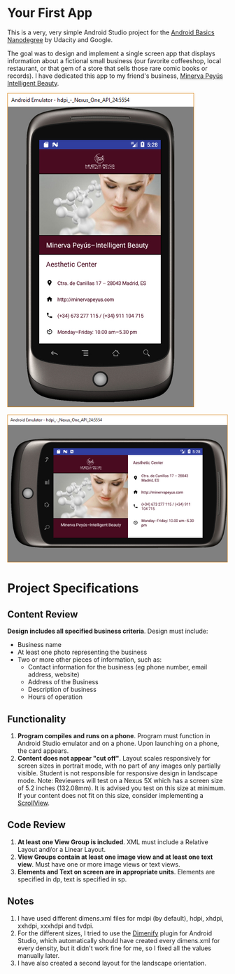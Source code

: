 # Your First App

This is a very, very simple Android Studio project for the [Android Basics Nanodegree](https://www.udacity.com/course/android-basics-nanodegree-by-google--nd803) by Udacity and Google.

The goal was to design and implement a single screen app that displays information about a fictional small business (our favorite coffeeshop, local restaurant, or that gem of a store that sells those rare comic books or records). I have dedicated this app to my friend's business, [Minerva Peyús Intelligent Beauty](http://minervapeyus.com/).

![Portrait orientation](https://github.com/dburgosp/SingleScreenApp/blob/master/portrait-img.jpg?raw=true)

![Landscape orientation](https://github.com/dburgosp/SingleScreenApp/blob/master/landscape-img.jpg?raw=true)

# Project Specifications

## Content Review
**Design includes all specified business criteria**. Design must include:

* Business name
* At least one photo representing the business
* Two or more other pieces of information, such as:
  * Contact information for the business (eg phone number, email address, website)
  * Address of the Business
  * Description of business
  * Hours of operation
 
## Functionality
1. **Program compiles and runs on a phone**. Program must function in Android Studio emulator and on a phone. Upon launching on a phone, the card appears.
2. **Content does not appear "cut off"**. Layout scales responsively for screen sizes in portrait mode, with no part of any images only partially visible. Student is not responsible for responsive design in landscape mode. Note: Reviewers will test on a Nexus 5X which has a screen size of 5.2 inches (132.08mm). It is advised you test on this size at minimum. If your content does not fit on this size, consider implementing a [ScrollView](https://developer.android.com/reference/android/widget/ScrollView.html).
 
## Code Review
1. **At least one View Group is included**. XML must include a Relative Layout and/or a Linear Layout.
2. **View Groups contain at least one image view and at least one text view**.  Must have one or more image views or text views.
3. **Elements and Text on screen are in appropriate units**. Elements are specified in dp, text is specified in sp.

## Notes
1. I have used different dimens.xml files for mdpi (by default), hdpi, xhdpi, xxhdpi, xxxhdpi and tvdpi. 
2. For the different sizes, I tried to use the [Dimenify](https://plugins.jetbrains.com/plugin/9349-dimenify) plugin for Android Studio, which automatically should have created every dimens.xml for every density, but it didn't work fine for me, so I fixed all the values manually later.
3. I have also created a second layout for the landscape orientation.
